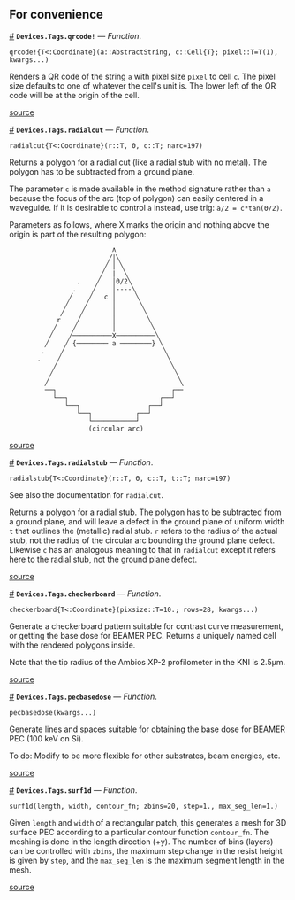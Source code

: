 
<a id='For-convenience-1'></a>

## For convenience

<a id='Devices.Tags.qrcode!' href='#Devices.Tags.qrcode!'>#</a>
**`Devices.Tags.qrcode!`** &mdash; *Function*.



```
qrcode!{T<:Coordinate}(a::AbstractString, c::Cell{T}; pixel::T=T(1), kwargs...)
```

Renders a QR code of the string `a` with pixel size `pixel` to cell `c`. The pixel size defaults to one of whatever the cell's unit is. The lower left of the QR code will be at the origin of the cell.


<a target='_blank' href='https://github.com/PainterQubits/Devices.jl/tree/6b7de71b98a4ee4bcbd137b0fc18fbb8c0b90366/src/tags.jl#L32-L40' class='documenter-source'>source</a><br>

<a id='Devices.Tags.radialcut' href='#Devices.Tags.radialcut'>#</a>
**`Devices.Tags.radialcut`** &mdash; *Function*.



```
radialcut{T<:Coordinate}(r::T, Θ, c::T; narc=197)
```

Returns a polygon for a radial cut (like a radial stub with no metal). The polygon has to be subtracted from a ground plane.

The parameter `c` is made available in the method signature rather than `a` because the focus of the arc (top of polygon) can easily centered in a waveguide. If it is desirable to control `a` instead, use trig: `a/2 = c*tan(Θ/2)`.

Parameters as follows, where X marks the origin and nothing above the origin is part of the resulting polygon:

```
                          Λ
                         ╱│╲
                        ╱ │ ╲
                       ╱  |  ╲
                 .    ╱   │Θ/2╲
                .    ╱    │----╲
               ╱    ╱   c │     ╲
              ╱    ╱      │      ╲
             ╱    ╱       │       ╲
            r    ╱        │        ╲
           ╱    ╱         │         ╲
          ╱    ╱──────────X──────────╲
         ╱    ╱ {──────── a ────────} ╲
        .    ╱                         ╲
       .    ╱                           ╲
           ╱                             ╲
          ╱                               ╲
         ╱                                 ╲
         ──┐                             ┌──
           └──┐                       ┌──┘
              └──┐                 ┌──┘
                 └──┐           ┌──┘
                    └───────────┘
                    (circular arc)
```


<a target='_blank' href='https://github.com/PainterQubits/Devices.jl/tree/6b7de71b98a4ee4bcbd137b0fc18fbb8c0b90366/src/tags.jl#L67-L108' class='documenter-source'>source</a><br>

<a id='Devices.Tags.radialstub' href='#Devices.Tags.radialstub'>#</a>
**`Devices.Tags.radialstub`** &mdash; *Function*.



```
radialstub{T<:Coordinate}(r::T, Θ, c::T, t::T; narc=197)
```

See also the documentation for `radialcut`.

Returns a polygon for a radial stub. The polygon has to be subtracted from a ground plane, and will leave a defect in the ground plane of uniform width `t` that outlines the (metallic) radial stub. `r` refers to the radius of the actual stub, not the radius of the circular arc bounding the ground plane defect. Likewise `c` has an analogous meaning to that in `radialcut` except it refers here to the radial stub, not the ground plane defect.


<a target='_blank' href='https://github.com/PainterQubits/Devices.jl/tree/6b7de71b98a4ee4bcbd137b0fc18fbb8c0b90366/src/tags.jl#L125-L138' class='documenter-source'>source</a><br>

<a id='Devices.Tags.checkerboard' href='#Devices.Tags.checkerboard'>#</a>
**`Devices.Tags.checkerboard`** &mdash; *Function*.



```
checkerboard{T<:Coordinate}(pixsize::T=10.; rows=28, kwargs...)
```

Generate a checkerboard pattern suitable for contrast curve measurement, or getting the base dose for BEAMER PEC. Returns a uniquely named cell with the rendered polygons inside.

Note that the tip radius of the Ambios XP-2 profilometer in the KNI is 2.5μm.


<a target='_blank' href='https://github.com/PainterQubits/Devices.jl/tree/6b7de71b98a4ee4bcbd137b0fc18fbb8c0b90366/src/tags.jl#L247-L257' class='documenter-source'>source</a><br>

<a id='Devices.Tags.pecbasedose' href='#Devices.Tags.pecbasedose'>#</a>
**`Devices.Tags.pecbasedose`** &mdash; *Function*.



```
pecbasedose(kwargs...)
```

Generate lines and spaces suitable for obtaining the base dose for BEAMER PEC (100 keV on Si).

To do: Modify to be more flexible for other substrates, beam energies, etc.


<a target='_blank' href='https://github.com/PainterQubits/Devices.jl/tree/6b7de71b98a4ee4bcbd137b0fc18fbb8c0b90366/src/tags.jl#L275-L284' class='documenter-source'>source</a><br>

<a id='Devices.Tags.surf1d' href='#Devices.Tags.surf1d'>#</a>
**`Devices.Tags.surf1d`** &mdash; *Function*.



```
surf1d(length, width, contour_fn; zbins=20, step=1., max_seg_len=1.)
```

Given `length` and `width` of a rectangular patch, this generates a mesh for 3D surface PEC according to a particular contour function `contour_fn`. The meshing is done in the length direction (+y). The number of bins (layers) can be controlled with `zbins`, the maximum step change in the resist height is given by `step`, and the `max_seg_len` is the maximum segment length in the mesh.


<a target='_blank' href='https://github.com/PainterQubits/Devices.jl/tree/6b7de71b98a4ee4bcbd137b0fc18fbb8c0b90366/src/tags.jl#L335-L346' class='documenter-source'>source</a><br>

